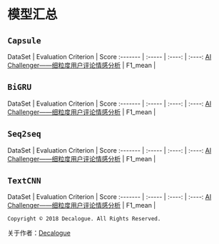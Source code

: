 # 模型汇总

## `Capsule`

DataSet | Evaluation Criterion | Score
:------- | :----- | :----: | :----:
[AI Challenger——细粒度用户评论情感分析](https://challenger.ai/competition/fsauor2018) | F1_mean |


## `BiGRU`

DataSet | Evaluation Criterion | Score
:------- | :----- | :----: | :----:
[AI Challenger——细粒度用户评论情感分析](https://challenger.ai/competition/fsauor2018) | F1_mean |


## `Seq2seq`

DataSet | Evaluation Criterion | Score
:------- | :----- | :----: | :----:
[AI Challenger——细粒度用户评论情感分析](https://challenger.ai/competition/fsauor2018) | F1_mean |


## `TextCNN`

DataSet | Evaluation Criterion | Score
:------- | :----- | :----: | :----:
[AI Challenger——细粒度用户评论情感分析](https://challenger.ai/competition/fsauor2018) | F1_mean |


`Copyright © 2018 Decalogue. All Rights Reserved.`

关于作者：[Decalogue](https://www.decalogue.cn)
